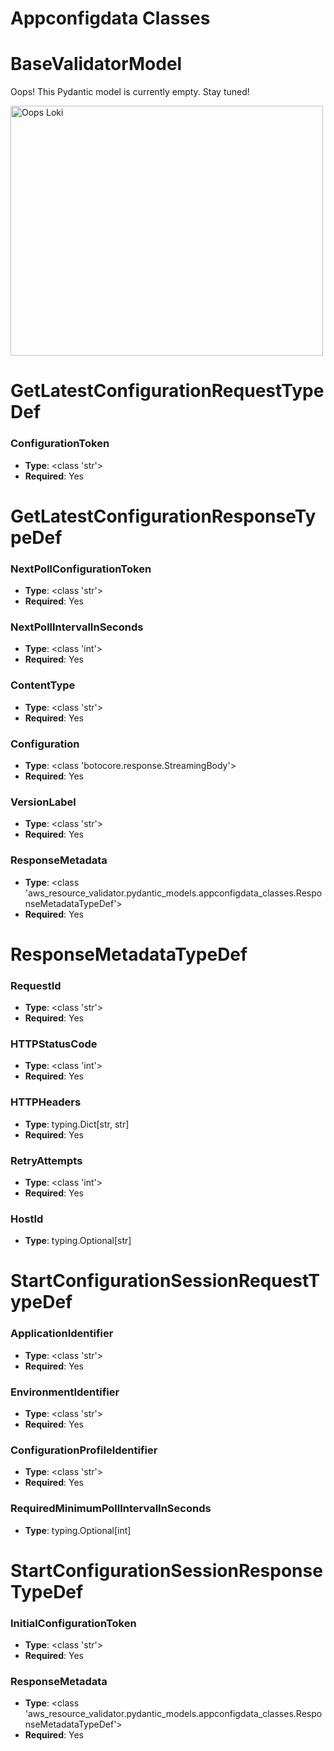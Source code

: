 # Appconfigdata Classes

# BaseValidatorModel

Oops! This Pydantic model is currently empty. Stay tuned!

<img src="/aws_resource_validator/images/oops_loki.png" width="500" height="400" title="Oops Loki">

# GetLatestConfigurationRequestTypeDef

### ConfigurationToken
- **Type**: <class 'str'>
- **Required**: Yes


# GetLatestConfigurationResponseTypeDef

### NextPollConfigurationToken
- **Type**: <class 'str'>
- **Required**: Yes

### NextPollIntervalInSeconds
- **Type**: <class 'int'>
- **Required**: Yes

### ContentType
- **Type**: <class 'str'>
- **Required**: Yes

### Configuration
- **Type**: <class 'botocore.response.StreamingBody'>
- **Required**: Yes

### VersionLabel
- **Type**: <class 'str'>
- **Required**: Yes

### ResponseMetadata
- **Type**: <class 'aws_resource_validator.pydantic_models.appconfigdata_classes.ResponseMetadataTypeDef'>
- **Required**: Yes


# ResponseMetadataTypeDef

### RequestId
- **Type**: <class 'str'>
- **Required**: Yes

### HTTPStatusCode
- **Type**: <class 'int'>
- **Required**: Yes

### HTTPHeaders
- **Type**: typing.Dict[str, str]
- **Required**: Yes

### RetryAttempts
- **Type**: <class 'int'>
- **Required**: Yes

### HostId
- **Type**: typing.Optional[str]


# StartConfigurationSessionRequestTypeDef

### ApplicationIdentifier
- **Type**: <class 'str'>
- **Required**: Yes

### EnvironmentIdentifier
- **Type**: <class 'str'>
- **Required**: Yes

### ConfigurationProfileIdentifier
- **Type**: <class 'str'>
- **Required**: Yes

### RequiredMinimumPollIntervalInSeconds
- **Type**: typing.Optional[int]


# StartConfigurationSessionResponseTypeDef

### InitialConfigurationToken
- **Type**: <class 'str'>
- **Required**: Yes

### ResponseMetadata
- **Type**: <class 'aws_resource_validator.pydantic_models.appconfigdata_classes.ResponseMetadataTypeDef'>
- **Required**: Yes


